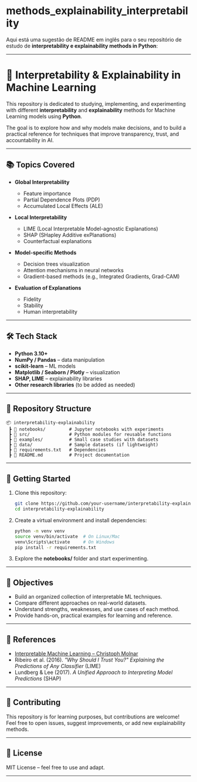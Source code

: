 # methods_explainability_interpretability
Aqui está uma sugestão de README em inglês para o seu repositório de estudo de **interpretability e explainability methods in Python**:

---

# 🔎 Interpretability & Explainability in Machine Learning

This repository is dedicated to studying, implementing, and experimenting with different **interpretability** and **explainability** methods for Machine Learning models using **Python**.

The goal is to explore how and why models make decisions, and to build a practical reference for techniques that improve transparency, trust, and accountability in AI.

---

## 📚 Topics Covered

* **Global Interpretability**

  * Feature importance
  * Partial Dependence Plots (PDP)
  * Accumulated Local Effects (ALE)

* **Local Interpretability**

  * LIME (Local Interpretable Model-agnostic Explanations)
  * SHAP (SHapley Additive exPlanations)
  * Counterfactual explanations

* **Model-specific Methods**

  * Decision trees visualization
  * Attention mechanisms in neural networks
  * Gradient-based methods (e.g., Integrated Gradients, Grad-CAM)

* **Evaluation of Explanations**

  * Fidelity
  * Stability
  * Human interpretability

---

## 🛠️ Tech Stack

* **Python 3.10+**
* **NumPy / Pandas** – data manipulation
* **scikit-learn** – ML models
* **Matplotlib / Seaborn / Plotly** – visualization
* **SHAP, LIME** – explainability libraries
* **Other research libraries** (to be added as needed)

---

## 📂 Repository Structure

```
📦 interpretability-explainability
 ┣ 📂 notebooks/         # Jupyter notebooks with experiments
 ┣ 📂 src/               # Python modules for reusable functions
 ┣ 📂 examples/          # Small case studies with datasets
 ┣ 📂 data/              # Sample datasets (if lightweight)
 ┣ 📜 requirements.txt   # Dependencies
 ┣ 📜 README.md          # Project documentation
```

---

## 🚀 Getting Started

1. Clone this repository:

   ```bash
   git clone https://github.com/your-username/interpretability-explainability.git
   cd interpretability-explainability
   ```

2. Create a virtual environment and install dependencies:

   ```bash
   python -m venv venv
   source venv/bin/activate  # On Linux/Mac
   venv\Scripts\activate     # On Windows
   pip install -r requirements.txt
   ```

3. Explore the **notebooks/** folder and start experimenting.

---

## 🎯 Objectives

* Build an organized collection of interpretable ML techniques.
* Compare different approaches on real-world datasets.
* Understand strengths, weaknesses, and use cases of each method.
* Provide hands-on, practical examples for learning and reference.

---

## 📖 References

* [Interpretable Machine Learning – Christoph Molnar](https://christophm.github.io/interpretable-ml-book/)
* Ribeiro et al. (2016). *"Why Should I Trust You?" Explaining the Predictions of Any Classifier* (LIME)
* Lundberg & Lee (2017). *A Unified Approach to Interpreting Model Predictions* (SHAP)

---

## 🤝 Contributing

This repository is for learning purposes, but contributions are welcome!
Feel free to open issues, suggest improvements, or add new explainability methods.

---

## 📜 License

MIT License – feel free to use and adapt.

---
